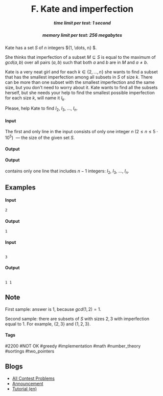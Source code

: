 <h1 style='text-align: center;'> F. Kate and imperfection</h1>

<h5 style='text-align: center;'>time limit per test: 1 second</h5>
<h5 style='text-align: center;'>memory limit per test: 256 megabytes</h5>

Kate has a set $S$ of $n$ integers $\{1, \dots, n\} $. 

She thinks that imperfection of a subset $M \subseteq S$ is equal to the maximum of $gcd(a, b)$ over all pairs $(a, b)$ such that both $a$ and $b$ are in $M$ and $a \neq b$. 

Kate is a very neat girl and for each $k \in \{2, \dots, n\}$ she wants to find a subset that has the smallest imperfection among all subsets in $S$ of size $k$. There can be more than one subset with the smallest imperfection and the same size, but you don't need to worry about it. Kate wants to find all the subsets herself, but she needs your help to find the smallest possible imperfection for each size $k$, will name it $I_k$. 

Please, help Kate to find $I_2$, $I_3$, ..., $I_n$.

#### Input

The first and only line in the input consists of only one integer $n$ ($2\le n \le 5 \cdot 10^5$)  — the size of the given set $S$.

#### Output

#### Output

 contains only one line that includes $n - 1$ integers: $I_2$, $I_3$, ..., $I_n$.

## Examples

#### Input


```text
2
```
#### Output


```text
1 
```
#### Input

```text

3

```
#### Output


```text

1 1 
```
## Note

First sample: answer is 1, because $gcd(1, 2) = 1$.

Second sample: there are subsets of $S$ with sizes $2, 3$ with imperfection equal to 1. For example, $\{2,3\}$ and $\{1, 2, 3\}$.



#### Tags 

#2200 #NOT OK #greedy #implementation #math #number_theory #sortings #two_pointers 

## Blogs
- [All Contest Problems](../Codeforces_Round_632_(Div._2).md)
- [Announcement](../blogs/Announcement.md)
- [Tutorial (en)](../blogs/Tutorial_(en).md)
